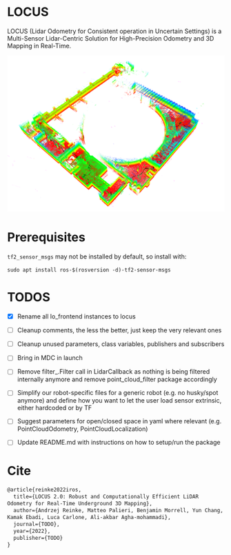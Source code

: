 # LOCUS

LOCUS (Lidar Odometry for Consistent operation in Uncertain Settings) is a Multi-Sensor Lidar-Centric Solution for High-Precision Odometry and 3D Mapping in Real-Time.

![alt text](readme.png)

# Prerequisites

`tf2_sensor_msgs` may not be installed by default, so install with:
```
sudo apt install ros-$(rosversion -d)-tf2-sensor-msgs
```

# TODOS

- [x] Rename all lo_frontend instances to locus
- [ ] Cleanup comments, the less the better, just keep the very relevant ones
- [ ] Cleanup unused parameters, class variables, publishers and subscribers 
- [ ] Bring in MDC in launch
- [ ] Remove filter_.Filter call in LidarCallback as nothing is being filtered internally anymore and remove point_cloud_filter package accordingly
- [ ] Simplify our robot-specific files for a generic robot (e.g. no husky/spot anymore) and define how you want to let the user load sensor extrinsic, either hardcoded or by TF
- [ ] Suggest parameters for open/closed space in yaml where relevant (e.g. PointCloudOdometry, PointCloudLocalization)
- [ ] Update README.md with instructions on how to setup/run the package



# Cite
```
@article{reinke2022iros,
  title={LOCUS 2.0: Robust and Computationally Efficient LiDAR Odometry for Real-Time Underground 3D Mapping},
  author={Andrzej Reinke, Matteo Palieri, Benjamin Morrell, Yun Chang, Kamak Ebadi, Luca Carlone, Ali-akbar Agha-mohammadi},
  journal={TODO},
  year={2022},
  publisher={TODO}
}
```
